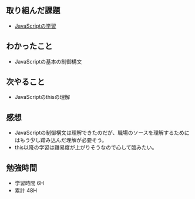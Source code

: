 ## 取り組んだ課題
- [JavaScriptの学習](https://jsprimer.net/)
## わかったこと
- JavaScriptの基本の制御構文
## 次やること
- JavaScriptのthisの理解
## 感想
- JavaScriptの制御構文は理解できたのだが、職場のソースを理解するためにはもう少し踏み込んだ理解が必要そう。
- this以降の学習は難易度が上がりそうなので心して臨みたい。
## 勉強時間
- 学習時間 6H
- 累計 48H
